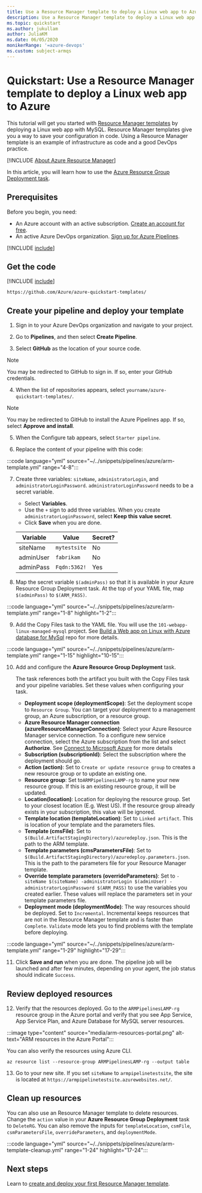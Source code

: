 ```yaml
---
title: Use a Resource Manager template to deploy a Linux web app to Azure
description: Use a Resource Manager template to deploy a Linux web app to Azure
ms.topic: quickstart
ms.author: jukullam
author: JuliaKM
ms.date: 06/05/2020
monikerRange: '=azure-devops'
ms.custom: subject-armqs
---
```


# Quickstart: Use a Resource Manager template to deploy a Linux web app to Azure

This tutorial will get you started with [Resource Manager templates](https://docs.microsoft.com/azure/azure-resource-manager/templates/overview) by deploying a Linux web app with MySQL. Resource Manager templates give you a way to save your configuration in code. Using a Resource Manager template is an example of infrastructure as code and a good DevOps practice.

[!INCLUDE [About Azure Resource Manager](~/../azure-docs/includes/resource-manager-quickstart-introduction.md)]

In this article, you will learn how to use the [Azure Resource Group Deployment task](../../../tasks/deploy/azure-resource-group-deployment.md). 

## Prerequisites

Before you begin, you need:
- An Azure account with an active subscription. [Create an account for free](https://azure.microsoft.com/free/?WT.mc_id=A261C142F).
- An active Azure DevOps organization. [Sign up for Azure Pipelines](../../../get-started/pipelines-sign-up.md).


[!INCLUDE [include](../../../../includes/create-project.md)]

## Get the code

[!INCLUDE [include](../../../ecosystems/includes/get-code-before-sample-repo.md)]

```
https://github.com/Azure/azure-quickstart-templates/
```

## Create your pipeline and deploy your template

1. Sign in to your Azure DevOps organization and navigate to your project.

2. Go to **Pipelines**, and then select **Create Pipeline**.

3. Select **GitHub** as the location of your source code. 

  > [!NOTE]
  > You may be redirected to GitHub to sign in. If so, enter your GitHub credentials.

4. When the list of repositories appears, select `yourname/azure-quickstart-templates/`.

  > [!NOTE]
  > You may be redirected to GitHub to install the Azure Pipelines app. If so, select **Approve and install**.

5. When the Configure tab appears, select `Starter pipeline`.

6. Replace the content of your pipeline with this code:

:::code language="yml" source="~/../snippets/pipelines/azure/arm-template.yml" range="4-8":::

7. Create three variables:  `siteName`, `administratorLogin`, and `administratorLoginPassword`. `administratorLoginPassword` needs to be a secret variable.
    * Select **Variables**. 
    * Use the `+` sign to add three variables. When you create `administratorLoginPassword`, select **Keep this value secret**.
    * Click **Save** when you are done.
        
   |Variable  |Value  |Secret?  |
   |---------|---------|---------|
   |siteName     |  `mytestsite`       |    No     |
   |adminUser     |     `fabrikam`    |    No     |
   |adminPass     |    `Fqdn:5362!`     |    Yes     |


8. Map the secret variable `$(adminPass)` so that it is available in your Azure Resource Group Deployment task. At the top of your YAML file, map `$(adminPass)` to `$(ARM_PASS)`. 

:::code language="yml" source="~/../snippets/pipelines/azure/arm-template.yml" range="1-8" highlight="1-2":::


9. Add the Copy Files task to the YAML file. You will use the `101-webapp-linux-managed-mysql` project. See [Build a Web app on Linux with Azure database for MySql](https://github.com/Azure/azure-quickstart-templates/tree/master/101-webapp-linux-managed-mysql) repo for more details. 

:::code language="yml" source="~/../snippets/pipelines/azure/arm-template.yml" range="1-15" highlight="10-15":::

10. Add and configure the **Azure Resource Group Deployment** task. 
    
    The task references both the artifact you built with the Copy Files task and your pipeline variables. Set these values when   configuring your task.

    - **Deployment scope (deploymentScope)**: Set the deployment scope to `Resource Group`. You can target your deployment to a management group, an Azure subscription, or a resource group. 
    - **Azure Resource Manager connection (azureResourceManagerConnection)**: Select your Azure Resource Manager service connection. To a configure new service connection, select the Azure subscription from the list and select **Authorize**. See [Connect to Microsoft Azure](https://docs.microsoft.com/azure/devops/pipelines/library/connect-to-azure?view=azure-devops) for more details
    - **Subscription (subscriptionId)**: Select the subscription where the deployment should go.
    - **Action (action)**: Set to `Create or update resource group` to creates a new resource group or to update an existing one. 
    - **Resource group**: Set to`ARMPipelinesLAMP-rg` to name your new resource group. If this is an existing resource group, it will be updated.
    - **Location(location)**: Location for deploying the resource group. Set to your closest location (E.g. West US). If the resource group already exists in your subscription, this value will be ignored.
    - **Template location (templateLocation)**: Set to `Linked artifact`. This is location of your template and the parameters files.
    - **Template (cmsFile)**: Set to `$(Build.ArtifactStagingDirectory)/azuredeploy.json`. This is the path to the ARM template. 
    - **Template parameters (cmsParametersFile)**: Set to `$(Build.ArtifactStagingDirectory)/azuredeploy.parameters.json`. This is the path to the parameters file for your Resource Manager template.
    - **Override template parameters (overrideParameters)**:  Set to `-siteName $(siteName) -administratorLogin $(adminUser) -administratorLoginPassword $(ARM_PASS)` to use the variables you created earlier. These values will replace the parameters set in your template parameters file.
    - **Deployment mode (deploymentMode)**: The way resources should be deployed. Set to `Incremental`. Incremental keeps resources that are not in the Resource Manager template and is faster than `Complete`.  `Validate` mode lets you to find problems with the template before deploying. 
   
:::code language="yml" source="~/../snippets/pipelines/azure/arm-template.yml" range="1-29" highlight="17-29":::


11. Click **Save and run** when you are done. The pipeline job will be launched and after few minutes, depending on your agent, the job status should indicate `Success`.


## Review deployed resources

12. Verify that the resources deployed. Go to the `ARMPipelinesLAMP-rg` resource group in the Azure portal and verify that you see  App Service, App Service Plan, and Azure Database for MySQL server resources. 

:::image type="content" source="media/arm-resources-portal.png" alt-text="ARM resources in the Azure Portal":::

You can also verify the resources using Azure CLI. 

```azurecli-interactive
az resource list --resource-group ARMPipelinesLAMP-rg --output table
```

13. Go to your new site. If you set `siteName` to `armpipelinetestsite`, the site is located at `https://armpipelinetestsite.azurewebsites.net/`.

## Clean up resources

 You can also use an Resource Manager template to delete resources. Change the `action` value in your **Azure Resource Group Deployment** task to `DeleteRG`. You can also remove the inputs for `templateLocation`, `csmFile`, `csmParametersFile`, `overrideParameters`, and `deploymentMode`.

:::code language="yml" source="~/../snippets/pipelines/azure/arm-template-cleanup.yml" range="1-24" highlight="17-24":::


## Next steps

Learn to [create and deploy your first Resource Manager template](https://review.docs.microsoft.com/azure/azure-resource-manager/templates/template-tutorial-create-first-template).  
